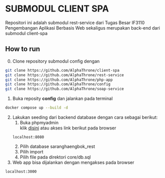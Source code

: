 # SUBMODUL CLIENT SPA

Repositori ini adalah submodul rest-service dari Tugas Besar IF3110 Pengembangan Aplikasi Berbasis Web sekaligus merupakan back-end dari submodul client-spa

## How to run
0. Clone repository submodul config dengan
```sh
git clone https://github.com/AlphaThrone/client-spa
git clone https://github.com/AlphaThrone/rest-service
git clone https://github.com/AlphaThrone/php-app
git clone https://github.com/AlphaThrone/config
git clone https://github.com/AlphaThrone/soap-service
```
1. Buka reposity **config** dan jalankan pada terminal
```sh
docker compose up --build -d
```
2. Lakukan seeding dari backend database dengan cara sebagai berikut: <br>
    1. Buka phpmyadmin <br>
    klik [disini](localhost:8080) atau akses link berikut pada browser
    ```
    localhost:8080
    ```
    2. Pilih database saranghaengbok_rest
    3. Pilih import
    4. Pilih file pada direktori core/db.sql
3. Web app bisa dijalankan dengan mengakses pada browser
```
localhost:3000
```